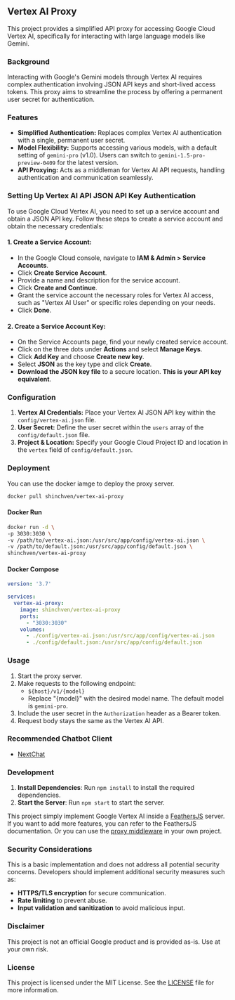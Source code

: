 ## Vertex AI Proxy

This project provides a simplified API proxy for accessing Google Cloud Vertex AI, specifically for interacting with large language models like Gemini. 

### Background

Interacting with Google's Gemini models through Vertex AI requires complex authentication involving JSON API keys and short-lived access tokens. This proxy aims to streamline the process by offering a permanent user secret for authentication.

### Features

* **Simplified Authentication:** Replaces complex Vertex AI authentication with a single, permanent user secret.
* **Model Flexibility:** Supports accessing various models, with a default setting of `gemini-pro` (v1.0). Users can switch to `gemini-1.5-pro-preview-0409` for the latest version.
* **API Proxying:** Acts as a middleman for Vertex AI API requests, handling authentication and communication seamlessly.

### Setting Up Vertex AI API JSON API Key Authentication

To use Google Cloud Vertex AI, you need to set up a service account and obtain a JSON API key. Follow these steps to create a service account and obtain the necessary credentials:

#### 1. Create a Service Account:

*   In the Google Cloud console, navigate to **IAM & Admin > Service Accounts**.
*   Click **Create Service Account**.
*   Provide a name and description for the service account.
*   Click **Create and Continue**.
*   Grant the service account the necessary roles for Vertex AI access, such as "Vertex AI User" or specific roles depending on your needs.
*   Click **Done**.

#### 2. Create a Service Account Key:

*   On the Service Accounts page, find your newly created service account.
*   Click on the three dots under **Actions** and select **Manage Keys**.
*   Click **Add Key** and choose **Create new key**.
*   Select **JSON** as the key type and click **Create**.
*   **Download the JSON key file** to a secure location. **This is your API key equivalent**.

### Configuration

1. **Vertex AI Credentials:** Place your Vertex AI JSON API key within the `config/vertex-ai.json` file.
2. **User Secret:** Define the user secret within the `users` array of the `config/default.json` file.
3. **Project & Location:** Specify your Google Cloud Project ID and location in the `vertex` field of `config/default.json`.


### Deployment

You can use the docker iamge to deploy the proxy server.

```bash
docker pull shinchven/vertex-ai-proxy
```

#### Docker Run

```bash
docker run -d \
-p 3030:3030 \
-v /path/to/vertex-ai.json:/usr/src/app/config/vertex-ai.json \
-v /path/to/default.json:/usr/src/app/config/default.json \
shinchven/vertex-ai-proxy
```

#### Docker Compose

```yml
version: '3.7'

services:
  vertex-ai-proxy:
    image: shinchven/vertex-ai-proxy
    ports:
      - "3030:3030"
    volumes:
      - ./config/vertex-ai.json:/usr/src/app/config/vertex-ai.json
      - ./config/default.json:/usr/src/app/config/default.json
```


### Usage

1. Start the proxy server.
2. Make requests to the following endpoint:
    - `${host}/v1/{model}` 
    - Replace "{model}" with the desired model name. The default model is `gemini-pro`.
3. Include the user secret in the `Authorization` header as a Bearer token.
4. Request body stays the same as the Vertex AI API.

### Recommended Chatbot Client

- [NextChat](https://github.com/ChatGPTNextWeb/ChatGPT-Next-Web)

### Development

1. **Install Dependencies**: Run `npm install` to install the required dependencies.
2. **Start the Server**: Run `npm start` to start the server.

This project simply implement Google Vertex AI inside a [FeathersJS](https://feathersjs.com/) server. If you want to add more features, you can refer to the FeathersJS documentation. Or you can use the [proxy middleware](./app/src/vertex/vertex-ai-proxy.ts) in your own project.

### Security Considerations

This is a basic implementation and does not address all potential security concerns. Developers should implement additional security measures such as:

* **HTTPS/TLS encryption** for secure communication.
* **Rate limiting** to prevent abuse.
* **Input validation and sanitization** to avoid malicious input.

### Disclaimer

This project is not an official Google product and is provided as-is. Use at your own risk.

### License

This project is licensed under the MIT License. See the [LICENSE](./LICENSE) file for more information.
